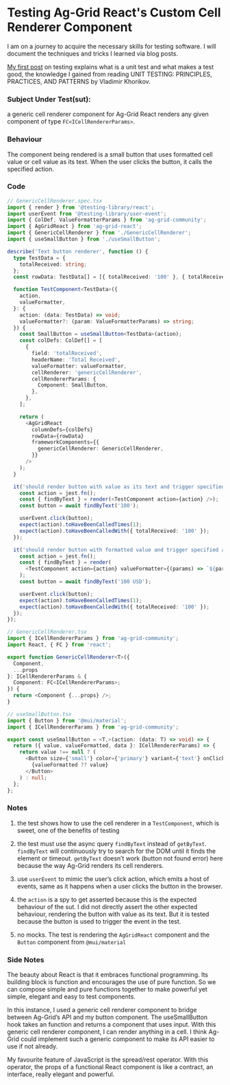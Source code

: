 # Testing Ag-Grid React's Custom Cell Renderer Component

I am on a journey to acquire the necessary skills for testing software. I will document the techniques and tricks I learned via blog posts.

[My first post](Understanding-Unit-Test-From-The-Best-Book-On-The-Topic.md) on testing explains what is a unit test and what makes a test good, the knowledge I gained from reading UNIT TESTING: PRINCIPLES, PRACTICES, AND PATTERNS by Vladimir Khorikov.

### Subject Under Test(sut):
a generic cell renderer component for Ag-Grid React renders any given component of type `FC<ICellRendererParams>`.

### Behaviour
The component being rendered is a small button that uses formatted cell value or cell value as its text. When the user clicks the button, it calls the specified action.

### Code

```Typescript
// GenericCellRenderer.spec.tsx
import { render } from '@testing-library/react';
import userEvent from '@testing-library/user-event';
import { ColDef, ValueFormatterParams } from 'ag-grid-community';
import { AgGridReact } from 'ag-grid-react';
import { GenericCellRenderer } from './GenericCellRenderer';
import { useSmallButton } from './useSmallButton';

describe('Text button renderer', function () {
  type TestData = {
    totalReceived: string;
  };
  const rowData: TestData[] = [{ totalReceived: '100' }, { totalReceived: '200' }];

  function TestComponent<TestData>({
    action,
    valueFormatter,
  }: {
    action: (data: TestData) => void;
    valueFormatter?: (param: ValueFormatterParams) => string;
  }) {
    const SmallButton = useSmallButton<TestData>(action);
    const colDefs: ColDef[] = [
      {
        field: 'totalReceived',
        headerName: 'Total Received',
        valueFormatter: valueFormatter,
        cellRenderer: 'genericCellRenderer',
        cellRendererParams: {
          Component: SmallButton,
        },
      },
    ];

    return (
      <AgGridReact
        columnDefs={colDefs}
        rowData={rowData}
        frameworkComponents={{
          genericCellRenderer: GenericCellRenderer,
        }}
      />
    );
  }

  it('should render button with value as its text and trigger specified action on click', async function () {
    const action = jest.fn();
    const { findByText } = render(<TestComponent action={action} />);
    const button = await findByText('100');

    userEvent.click(button);
    expect(action).toHaveBeenCalledTimes(1);
    expect(action).toHaveBeenCalledWith({ totalReceived: '100' });
  });

  it('should render button with formatted value and trigger specified action on click', async function () {
    const action = jest.fn();
    const { findByText } = render(
      <TestComponent action={action} valueFormatter={(params) => `${params.value} USD`} />
    );
    const button = await findByText('100 USD');

    userEvent.click(button);
    expect(action).toHaveBeenCalledTimes(1);
    expect(action).toHaveBeenCalledWith({ totalReceived: '100' });
  });
});
```

```Typescript
// GenericCellRenderer.tsx
import { ICellRendererParams } from 'ag-grid-community';
import React, { FC } from 'react';

export function GenericCellRenderer<T>({
  Component,
  ...props
}: ICellRendererParams & {
  Component: FC<ICellRendererParams>;
}) {
  return <Component {...props} />;
}
```

```Typescript
// useSmallButton.tsx
import { Button } from '@mui/material';
import { ICellRendererParams } from 'ag-grid-community';

export const useSmallButton = <T,>(action: (data: T) => void) => {
  return ({ value, valueFormatted, data }: ICellRendererParams) => {
    return value !== null ? (
      <Button size={'small'} color={'primary'} variant={'text'} onClick={() => action(data)}>
        {valueFormatted ?? value}
      </Button>
    ) : null;
  };
};
```

### Notes

1. the test shows how to use the cell renderer in a `TestComponent`, which is sweet, one of the benefits of testing

1. the test must use the async query `findByText` instead of `getByText`. `findByText` will continuously try to search for the DOM until it finds the element or timeout. `getByText` doesn’t work (button not found error) here because the way Ag-Grid renders its cell renderers.

1. use `userEvent` to mimic the user’s click action, which emits a host of events, same as it happens when a user clicks the button in the browser.

1. the `action` is a spy to get asserted because this is the expected behaviour of the sut. I did not directly assert the other expected behaviour, rendering the button with value as its text. But it is tested because the button is used to trigger the event in the test.

1. no mocks. The test is rendering the `AgGridReact` component and the `Button` component from `@mui/material`

### Side Notes
The beauty about React is that it embraces functional programming. Its building block is function and encourages the use of pure function. So we can compose simple and pure functions together to make powerful yet simple, elegant and easy to test components.

In this instance, I used a generic cell renderer component to bridge between Ag-Grid’s API and my button component. The useSmallButton hook takes an function and returns a component that uses input. With this generic cell renderer component, I can render anything in a cell. I think Ag-Grid could implement such a generic component to make its API easier to use if not already.

My favourite feature of JavaScript is the spread/rest operator. With this operator, the props of a functional React component is like a contract, an interface, really elegant and powerful.